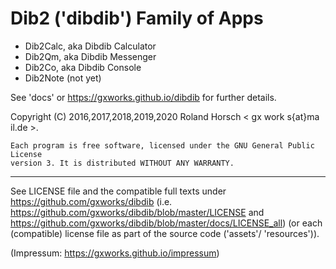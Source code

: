 # Dib2 ('dibdib') Family of Apps

- Dib2Calc, aka Dibdib Calculator
- Dib2Qm, aka Dibdib Messenger
- Dib2Co, aka Dibdib Console
- Dib2Note (not yet)

See 'docs' or https://gxworks.github.io/dibdib for further details.

Copyright (C) 2016,2017,2018,2019,2020  Roland Horsch < gx work
s{at}ma il.de >.

    Each program is free software, licensed under the GNU General Public License
    version 3. It is distributed WITHOUT ANY WARRANTY.

-----

See LICENSE file and the compatible full texts under
https://github.com/gxworks/dibdib
(i.e. https://github.com/gxworks/dibdib/blob/master/LICENSE
and
https://github.com/gxworks/dibdib/blob/master/docs/LICENSE_all)
(or each (compatible) license file as part of the source code ('assets'/ 'resources')). 

(Impressum: https://gxworks.github.io/impressum)
